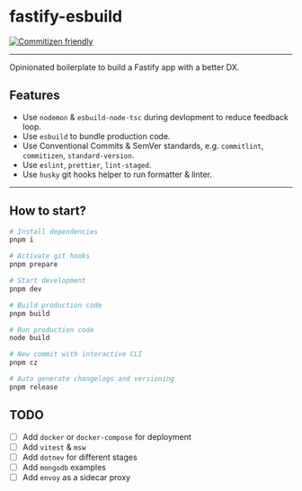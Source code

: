 # fastify-esbuild

[![Commitizen friendly](https://img.shields.io/badge/commitizen-friendly-brightgreen.svg)](http://commitizen.github.io/cz-cli/)

---

Opinionated boilerplate to build a Fastify app with a better DX.

## Features

- Use `nodemon` & `esbuild-node-tsc` during devlopment to reduce feedback loop.
- Use `esbuild` to bundle production code.
- Use Conventional Commits & SemVer standards, e.g. `commitlint`, `commitizen`, `standard-version`.
- Use `eslint`, `prettier`, `lint-staged`.
- Use `husky` git hooks helper to run formatter & linter.

---

## How to start?

```zsh
# Install dependencies
pnpm i

# Activate git hooks
pnpm prepare

# Start development
pnpm dev

# Build production code
pnpm build

# Run production code
node build

# New commit with interactive CLI
pnpm cz

# Auto generate changelogs and versioning
pnpm release
```

## TODO

- [ ] Add `docker` or `docker-compose` for deployment
- [ ] Add `vitest` & `msw`
- [ ] Add `dotnev` for different stages
- [ ] Add `mongodb` examples
- [ ] Add `envoy` as a sidecar proxy
